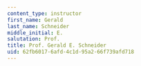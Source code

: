 ```yaml
---
content_type: instructor
first_name: Gerald
last_name: Schneider
middle_initial: E.
salutation: Prof.
title: Prof. Gerald E. Schneider
uid: 62fb6017-6afd-4c1d-95a2-66f739afd718
---
```

